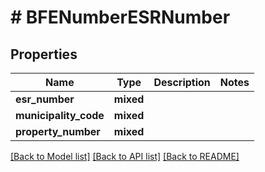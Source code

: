 # # BFENumberESRNumber

## Properties

Name | Type | Description | Notes
------------ | ------------- | ------------- | -------------
**esr_number** | **mixed** |  |
**municipality_code** | **mixed** |  |
**property_number** | **mixed** |  |

[[Back to Model list]](../../README.md#models) [[Back to API list]](../../README.md#endpoints) [[Back to README]](../../README.md)
